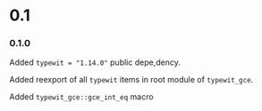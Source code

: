 # 0.1

### 0.1.0

Added `typewit = "1.14.0"` public depe,dency.

Added reexport of all `typewit` items in root module of `typewit_gce`.

Added `typewit_gce::gce_int_eq` macro
